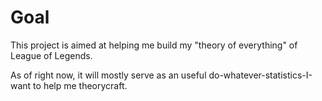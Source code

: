 # Goal

This project is aimed at helping me build my "theory of everything" of League of Legends.

As of right now, it will mostly serve as an useful do-whatever-statistics-I-want to help me theorycraft.
